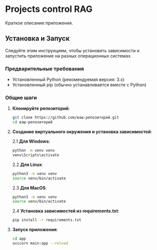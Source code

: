 # Projects control RAG

Краткое описание приложения.

## Установка и Запуск

Следуйте этим инструкциям, чтобы установить зависимости и запустить приложение на разных операционных системах.

### Предварительные требования

- Установленный Python (рекомендуемая версия: 3.x)
- Установленный pip (обычно устанавливается вместе с Python)

### Общие шаги

1. **Клонируйте репозиторий**:

   ```bash
   git clone https://github.com/ваш-репозиторий.git
   cd ваш-репозиторий

2. **Создание виртуального окружения и установка зависимостей**:
 
   2.1 **Для Windows**:
   
     ```bash
     python -m venv venv
     venv\Scripts\activate
     ```

     
    2.2 **Для Linux**:
  
    ```bash
    python3 -m venv venv
    source venv/bin/activate
    ```

    
    2.3 **Для MacOS**:
  
    ```bash
    python3 -m venv venv
    source venv/bin/activate
    ```

    2.4 **Установка зависимостей из requirements.txt**:
    ```bash
    pip install -r requirements.txt
   ```

3. **Запуск приложения**:
   ```bash
   cd app
   uvicorn main:app --reload   
